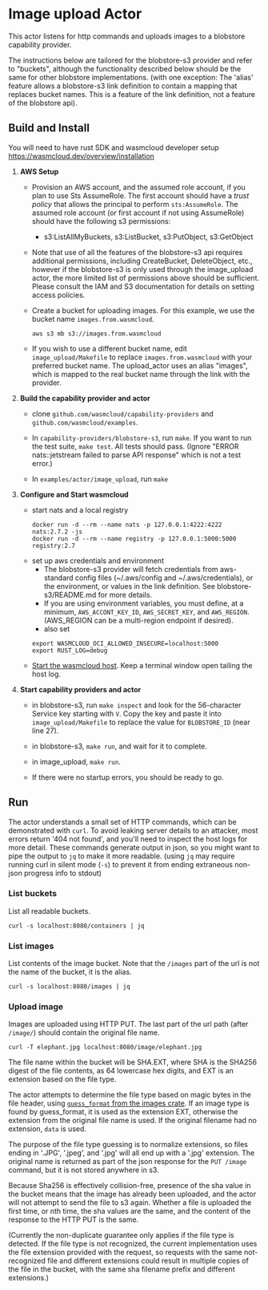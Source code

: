 # Image upload Actor

This actor listens for http commands 
and uploads images to a blobstore capability provider.

The instructions below are tailored for the blobstore-s3 provider 
and refer to "buckets", although the functionality described below 
should be the same for other blobstore implementations. 
(with one exception: The 'alias' feature allows a blobstore-s3
link definition to contain a mapping that replaces bucket names. This is
a feature of the link definition, not a feature of the blobstore api).

## Build and Install

You will need to have rust SDK and wasmcloud developer setup
   https://wasmcloud.dev/overview/installation

1. **AWS Setup**
 
   - Provision an AWS account, and the assumed role account, if you plan to use Sts AssumeRole.
   The first account should have a _trust policy_ that allows the principal to perform `sts:AssumeRole`.
   The assumed role account (or first account if not using AssumeRole) should have the following s3 permissions:
     - s3:ListAllMyBuckets, s3:ListBucket, s3:PutObject, s3:GetObject

   - Note that use of all the features of the blobstore-s3 api requires additional permissions, 
   including CreateBucket, DeleteObject, etc., however if the blobstore-s3 is only used through the image_upload
   actor, the more limited list of permissions above should be sufficient. Please consult the IAM and S3 documentation
   for details on setting access policies.

   - Create a bucket for uploading images. For this example, we use the bucket name `images.from.wasmcloud`. 

     ```shell
     aws s3 mb s3://images.from.wasmcloud
     ```

   - If you wish to use a different bucket name, edit `image_upload/Makefile` to
   replace `images.from.wasmcloud` with your preferred bucket name.
   The upload_actor uses an alias "images", which is mapped to the real bucket name through the link with the provider.

2. **Build the capability provider and actor**

   - clone `github.com/wasmcloud/capability-providers` and `github.com/wasmcloud/examples`.
    
   - In `capability-providers/blobstore-s3`, run `make`. 
     If you want to run the test suite, `make test`. All tests should 
     pass. (Ignore "ERROR nats::jetstream failed to parse API response" which is not a test error.)

   - In `examples/actor/image_upload`, run `make`


3. **Configure and Start wasmcloud**

   - start nats and a local registry
     ```shell
     docker run -d --rm --name nats -p 127.0.0.1:4222:4222 nats:2.7.2 -js
     docker run -d --rm --name registry -p 127.0.0.1:5000:5000 registry:2.7
     ```
   - set up aws credentials and environment
     - The blobstore-s3 provider will fetch credentials from aws-standard config
     files (~/.aws/config and ~/.aws/credentials), or the environment, or values
     in the link definition. See blobstore-s3/README.md for more details.
     - If you are using environment variables, you must define, at a minimum,
     `AWS_ACCONT_KEY_ID`, `AWS_SECRET_KEY`, and `AWS_REGION`.
       (AWS_REGION can be a multi-region endpoint if desired).
     - also set
     ```shell
     export WASMCLOUD_OCI_ALLOWED_INSECURE=localhost:5000
     export RUST_LOG=debug
     ```
   - [Start the wasmcloud host](https://wasmcloud.dev/overview/installation/).
   Keep a terminal window open tailing the host
  log.


4. **Start capability providers and actor**

   - in blobstore-s3, run `make inspect` and look for the 56-character
   Service key starting with `V`. Copy the key and paste it into
   `image_upload/Makefile` to replace the value for `BLOBSTORE_ID` (near line 27).

   - in blobstore-s3, `make run`, and wait for it to complete.
   - in image_upload, `make run`.
   - If there were no startup errors, you should be ready to go.

## Run

The actor understands a small set of HTTP commands, which can be
demonstrated with `curl`. To avoid leaking server details to an
attacker, most errors return '404 not found', and you'll need to inspect
the host logs for more detail. These commands generate output in json, so
you might want to pipe the output to `jq` to make it more readable.
(using `jq` may require running curl in silent mode (`-s`) to prevent it from
ending extraneous non-json progress info to stdout)

### List buckets

List all readable buckets.

```shell
curl -s localhost:8080/containers | jq
```

### List images

List contents of the image bucket. 
Note that the `/images` part of the url is not the name of the bucket, it is the alias. 

```shell
curl -s localhost:8080/images | jq
```

### Upload image

Images are uploaded using HTTP PUT. 
The last part of the url path (after `/image/`) should contain the original file name.

```shell
curl -T elephant.jpg localhost:8080/image/elephant.jpg
```

The file name within the bucket will be SHA.EXT, where SHA is the SHA256 digest of the file contents,
as 64 lowercase hex digits, and EXT is an extension based on the file type.

The actor attempts to determine the file type based on magic bytes in the file header, 
using [`guess_format` from the images crate](https://docs.rs/image/latest/image/fn.guess_format.html).
If an image type is found by guess_format, it is used as the extension EXT, otherwise the extension
from the original file name is used. If the original filename had no extension, `data` is used.

The purpose of the file type guessing is to normalize extensions, so files ending in '.JPG', '.jpeg', and '.jpg'
will all end up with a '.jpg' extension.
The original name is returned as part of the json response for the `PUT /image` command, 
but it is not stored anywhere in s3.

Because Sha256 is effectively collision-free, presence of the sha value in the 
bucket means that the image has already been uploaded, and the actor will not attempt
to send the file to s3 again. Whether a file is uploaded the first time, or nth time,
the sha values are the same, and the content of the response to the HTTP PUT is the same.

(Currently the non-duplicate guarantee only applies if the file type is detected. If the file type is not recognized,
the current implementation uses the file extension provided with the request,
so requests with the same not-recognized file and different extensions could result in multiple
copies of the file in the bucket, with the same sha filename prefix and different extensions.)
